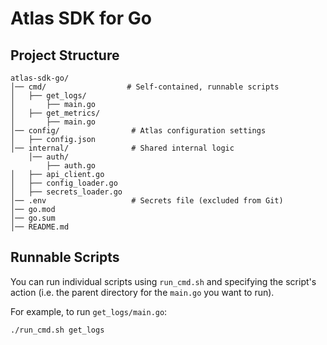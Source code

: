 # Atlas SDK for Go

## Project Structure
```text
atlas-sdk-go/
│── cmd/                  # Self-contained, runnable scripts
│   ├── get_logs/  
│       ├── main.go             
│   ├── get_metrics/            
│       ├── main.go             
│── config/                # Atlas configuration settings
│   ├── config.json             
│── internal/              # Shared internal logic
    │── auth/              
        ├── auth.go                   
│   ├── api_client.go  
│   ├── config_loader.go        
│   ├── secrets_loader.go       
│── .env                   # Secrets file (excluded from Git)
│── go.mod                     
│── go.sum                           
│── README.md                       
```

## Runnable Scripts
You can run individual scripts using `run_cmd.sh` and specifying the script's action (i.e. the parent directory for the `main.go` you want to run). 

For example, to run `get_logs/main.go`:
```shell
./run_cmd.sh get_logs
```
